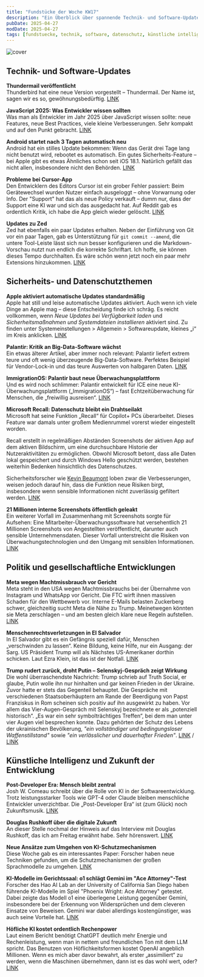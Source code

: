 ```yaml
---
title: "Fundstücke der Woche KW17"
description: "Ein Überblick über spannende Technik- und Software-Updates, Datenschutzentwicklungen, gesellschaftspolitische Ereignisse und Trends in der KI-Welt der Kalenderwoche 17."
pubDate: 2025-04-27
modDate: 2025-04-27
tags: [fundstuecke, technik, software, datenschutz, künstliche intelligenz, gesellschaft, politik, weekly update, zukunftstrends]
---
```


![cover](/images/fundstuecke-der-woche.jpg)

## Technik- und Software-Updates

**Thundermail veröffentlicht**\
Thunderbird hat eine neue Version vorgestellt – Thundermail. Der Name ist, sagen wir es so, gewöhnungsbedürftig.
 [LINK](https://blog.thunderbird.net/2025/04/thundermail-and-thunderbird-pro-services/)

**JavaScript 2025: Was Entwickler wissen sollten**\
Was man als Entwickler im Jahr 2025 über JavaScript wissen sollte:
neue Features, neue Best Practices, viele kleine Verbesserungen.
Sehr kompakt und auf den Punkt gebracht.
[LINK](https://waspdev.com/articles/2025-04-06/features-that-every-js-developer-must-know-in-2025)

**Android startet nach 3 Tagen automatisch neu**\
Android hat ein stilles Update bekommen:
Wenn das Gerät drei Tage lang nicht benutzt wird,
rebootet es automatisch. Ein gutes Sicherheits-Feature –
bei Apple gibt es etwas Ähnliches schon seit iOS 18.1.
Natürlich gefällt das nicht allen, insbesondere nicht den Behörden.
[LINK](https://arstechnica.com/gadgets/2025/04/android-phones-will-soon-reboot-themselves-after-sitting-unused-for-3-days/)

**Probleme bei Cursor-App**\
Den Entwicklern des Editors Cursor ist ein grober Fehler passiert:
Beim Gerätewechsel wurden Nutzer einfach ausgeloggt –
ohne Vorwarnung oder Info.
Der "Support" hat das als neue Policy verkauft –
dumm nur, dass der Support eine KI war und sich das ausgedacht hat.
Auf Reddit gab es ordentlich Kritik, ich habe die App gleich wieder gelöscht.
[LINK](https://old.reddit.com/r/cursor/comments/1jyy5am/psa_cursor_now_restricts_logins_to_a_single/)

**Updates zu Zed**\
Zed hat ebenfalls ein paar Updates erhalten.
Neben der Einführung von Git vor ein paar Tagen,
gab es Unterstützung für `git commit --amend`,
die untere Tool-Leiste lässt sich nun besser konfigurieren
und die Markdown-Vorschau nutzt nun endlich die korrekte Schriftart.
Ich hoffe, sie können dieses Tempo durchhalten.
Es wäre schön wenn jetzt noch ein paar mehr Extensions hinzukommen.
[LINK](https://zed.dev/releases/stable/0.183.10)

## Sicherheits- und Datenschutzthemen

**Apple aktiviert automatische Updates standardmäßig**\
Apple hat still und leise automatische Updates aktiviert.
Auch wenn ich viele Dinge an Apple mag –
diese Entscheidung finde ich schräg.
Es reicht vollkommen, wenn _Neue Updates bei Verfügbarkeit laden_
und _Sicherheitsmaßnahmen und Systemdateien installieren_ aktiviert sind.
Zu finden unter Systemeinstellungen > Allgemein > Softwareupdate, kleines „i“ im Kreis anklicken.
[LINK](https://www.grc.com/sn/SN-1021-Notes.pdf)

**Palantir: Kritik an Big-Data-Software wächst**\
Ein etwas älterer Artikel, aber immer noch relevant:
Palantir liefert extrem teure und oft wenig überzeugende Big-Data-Software.
Perfektes Beispiel für Vendor-Lock-in und das teure Auswerten von halbgaren Daten.
[LINK](https://www.heise.de/news/Palantir-Wachsender-Widerstand-gegen-US-Big-Data-Software-fuer-die-Polizei-10351797.html)

**ImmigrationOS: Palantir baut neue Überwachungsplattform**\
Und es wird noch schlimmer:
Palantir entwickelt für ICE eine neue KI-Überwachungsplattform („ImmigrationOS“) –
fast Echtzeitüberwachung für Menschen, die „freiwillig ausreisen“.
[LINK](https://archive.is/XwB8b)

**Microsoft Recall: Datenschutz bleibt ein Drahtseilakt**\
Microsoft hat seine Funktion „Recall“ für Copilot+ PCs überarbeitet.
Dieses Feature war damals unter großem Medienrummel vorerst wieder eingestellt worden.

Recall erstellt in regelmäßigen Abständen Screenshots der aktiven App auf dem aktiven Bildschirm,
um eine durchsuchbare Historie der Nutzeraktivitäten zu ermöglichen.
Obwohl Microsoft betont, dass alle Daten lokal gespeichert
und durch Windows Hello geschützt werden, bestehen weiterhin Bedenken hinsichtlich des Datenschutzes.

Sicherheitsforscher wie [Kevin Beaumont](https://doublepulsar.com/microsoft-recall-on-copilot-pc-testing-the-security-and-privacy-implications-ddb296093b6c)
loben zwar die Verbesserungen,
weisen jedoch darauf hin,
dass die Funktion neue Risiken birgt,
insbesondere wenn sensible Informationen nicht zuverlässig gefiltert werden.
[LINK​](https://www.theverge.com/news/656106/microsoft-recall-copilot-plus-pc-available)

**21 Millionen interne Screenshots öffentlich geleakt**\
Ein weiterer Vorfall im Zusammenhang mit Screenshots sorgte für Aufsehen:
Eine Mitarbeiter-Überwachungssoftware hat versehentlich 21 Millionen Screenshots von Angestellten veröffentlicht,
darunter auch sensible Unternehmensdaten.
Dieser Vorfall unterstreicht die Risiken von Überwachungstechnologien und den Umgang mit sensiblen Informationen.
[LINK​](https://cybernews.com/security/employee-monitoring-app-leaks-millions-screenshots/)

## Politik und gesellschaftliche Entwicklungen

**Meta wegen Machtmissbrauch vor Gericht**\
Meta steht in den USA wegen Machtmissbrauchs bei der Übernahme von Instagram und WhatsApp vor Gericht.
Die FTC wirft ihnen massiven Schaden für den Wettbewerb vor.
Interne E-Mails belasten Zuckerberg schwer,
gleichzeitig sucht Meta die Nähe zu Trump.
Meinetwegen könnten sie Meta zerschlagen – und am besten gleich klare neue Regeln aufstellen.
[LINK](https://digitalpolitik.ghost.io/meta-steht-wegen-machtmissbrauch-in-den-usa-vor-gericht/)

**Menschenrechtsverletzungen in El Salvador**\
In El Salvador gibt es ein Gefängnis speziell dafür,
Menschen „verschwinden zu lassen“.
Keine Bildung, keine Hilfe, nur ein Ausgang: der Sarg.
US Präsident Trump will als Nächstes US-Amerikaner dorthin schicken.
Laut Ezra Klein, ist das ist der Notfall. [LINK](https://www.youtube.com/watch?v=JN1oBfg0fwI)

**Trump rudert zurück, droht Putin – Selenskyj-Gespräch zeigt Wirkung**\
Die wohl überraschendste Nachricht:
Trump schrieb auf Truth Social, er glaube,
Putin wolle ihn nur hinhalten und gar keinen Frieden in der Ukraine.
Zuvor hatte er stets das Gegenteil behauptet.
Die Gespräche mit verschiedenen Staatsoberhäuptern
am Rande der Beerdigung von Papst Franziskus in Rom
scheinen sich positiv auf ihn ausgewirkt zu haben.
Vor allem das Vier-Augen-Gespräch mit Selenskyj bezeichnete er als „potenziell historisch“.
„Es war ein sehr symbolträchtiges Treffen“, bei dem man unter vier Augen viel besprechen konnte.
Dazu gehörten der Schutz des Lebens der ukrainischen Bevölkerung,
_"ein vollständiger und bedingungsloser Waffenstillstand"_ sowie _"ein verlässlicher und dauerhafter Frieden"_.
[LINK](https://archive.ph/kevFL) / [LINK](https://archive.ph/ab0VV)

## Künstliche Intelligenz und Zukunft der Entwicklung

**Post-Developer Era: Mensch bleibt zentral**\
Josh W. Comeau schreibt über die Rolle von KI in der Softwareentwicklung.
Trotz leistungsstarker Tools wie GPT-4 oder Claude bleiben menschliche Entwickler unverzichtbar.
Die „Post-Developer Era“ ist (zum Glück) noch Zukunftsmusik.
[LINK](https://www.joshwcomeau.com/blog/the-post-developer-era/)

**Douglas Rushkoff über die digitale Zukunft**\
An dieser Stelle nochmal der Hinweis auf das Interview mit Douglas Rushkoff,
das ich am Freitag erwähnt habe. Sehr hörenswert.
[LINK](/blog/freitag-25-april-2025/)

**Neue Ansätze zum Umgehen von KI-Schutzmechanismen**\
Diese Woche gab es ein interessantes Paper:
Forscher haben neue Techniken gefunden,
um die Schutzmechanismen der großen Sprachmodelle zu umgehen.
[LINK](https://hiddenlayer.com/innovation-hub/novel-universal-bypass-for-all-major-llms/)

**KI-Modelle im Gerichtssaal: o1 schlägt Gemini im "Ace Attorney"-Test**\
Forscher des Hao AI Lab an der University of California San Diego
haben führende KI-Modelle im Spiel "Phoenix Wright: Ace Attorney" getestet.
Dabei zeigte das Modell o1 eine überlegene Leistung gegenüber Gemini,
insbesondere bei der Erkennung von Widersprüchen und dem cleveren Einsatze von Beweisen.
Gemini war dabei allerdings kostengünstiger, was auch seine Vorteile hat.
[LINK](https://the-decoder.de/ki-modelle-muessen-vor-gericht-o1-schlaegt-gemini-im-kniffligen-ace-attorney-gaming-test/)

**Höfliche KI kostet ordentlich Rechenpower**\
Laut einem Bericht benötigt ChatGPT deutlich mehr Energie und Rechenleistung,
wenn man in nettem und freundlichen Ton mit dem LLM spricht.
Das Benutzen von Höflichkeitsformen kostet OpenAI angeblich Millionen.
Wenn es mich aber davor bewahrt, als erster „assimiliert“ zu werden,
wenn die Maschinen übernehmen, dann ist es das wohl wert, oder?
[LINK](https://newsbit.de/sam-altman-benutzer-die-hoeflich-zu-chatgpt-sind-kosten-openai-millionen/)
